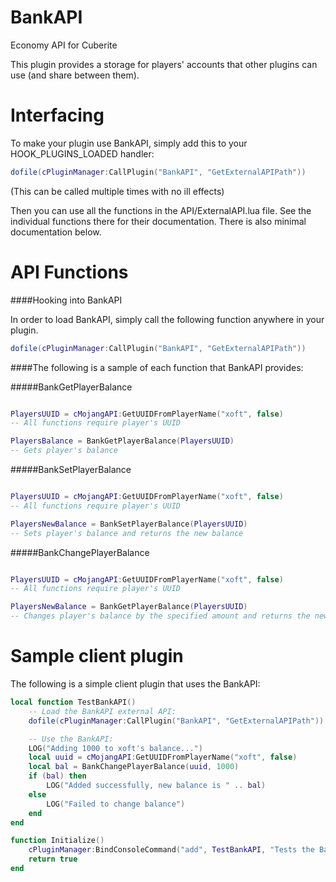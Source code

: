 # BankAPI
Economy API for Cuberite

This plugin provides a storage for players' accounts that other plugins can use (and share between them).





# Interfacing

To make your plugin use BankAPI, simply add this to your HOOK_PLUGINS_LOADED handler:
```lua
dofile(cPluginManager:CallPlugin("BankAPI", "GetExternalAPIPath"))
```
(This can be called multiple times with no ill effects)

Then you can use all the functions in the API/ExternalAPI.lua file. 
See the individual functions there for their documentation.
There is also minimal documentation below.





# API Functions

####Hooking into BankAPI

In order to load BankAPI, simply call the following function anywhere in your plugin.
```lua
dofile(cPluginManager:CallPlugin("BankAPI", "GetExternalAPIPath"))
```

####The following is a sample of each function that BankAPI provides:

#####BankGetPlayerBalance

```lua

PlayersUUID = cMojangAPI:GetUUIDFromPlayerName("xoft", false)
-- All functions require player's UUID

PlayersBalance = BankGetPlayerBalance(PlayersUUID)
-- Gets player's balance
```

#####BankSetPlayerBalance

```lua

PlayersUUID = cMojangAPI:GetUUIDFromPlayerName("xoft", false)
-- All functions require player's UUID

PlayersNewBalance = BankSetPlayerBalance(PlayersUUID)
-- Sets player's balance and returns the new balance
```

#####BankChangePlayerBalance

```lua

PlayersUUID = cMojangAPI:GetUUIDFromPlayerName("xoft", false)
-- All functions require player's UUID

PlayersNewBalance = BankGetPlayerBalance(PlayersUUID)
-- Changes player's balance by the specified amount and returns the new balance
```



# Sample client plugin

The following is a simple client plugin that uses the BankAPI:
```lua
local function TestBankAPI()
	-- Load the BankAPI external API:
	dofile(cPluginManager:CallPlugin("BankAPI", "GetExternalAPIPath"))

	-- Use the BankAPI:
	LOG("Adding 1000 to xoft's balance...")
	local uuid = cMojangAPI:GetUUIDFromPlayerName("xoft", false)
	local bal = BankChangePlayerBalance(uuid, 1000)
	if (bal) then
		LOG("Added successfully, new balance is " .. bal)
	else
		LOG("Failed to change balance")
	end
end

function Initialize()
	cPluginManager:BindConsoleCommand("add", TestBankAPI, "Tests the BankAPI by trying to add 1000 to xoft's balance")
	return true
end
```


